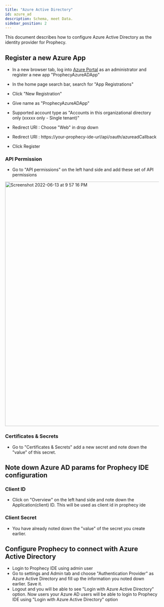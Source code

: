 ```yaml
---
title: "Azure Active Directory"
id: azure_ad
description: Schema, meet Data.
sidebar_position: 2
---
```


This document describes how to configure Azure Active Directory as the identity provider for Prophecy.


## Register a new Azure App
- In a new browser tab, log into [Azure Portal](https://portal.azure.com/) as an administrator and register a new app "ProphecyAzureADApp"

- In the home page search bar, search for "App Registrations"

- Click "New Registration"
- Give name as "ProphecyAzureADApp"
- Supported account type as "Accounts in this organizational directory only (xxxxx only - Single tenant)"
- Redirect URI : Choose "Web" in drop down
- Redirect URI : https://your-prophecy-ide-url/api/oauth/azureadCallback
- Click Register


### API Permission
- Go to "API permissions" on the left hand side and add these set of API permissions 
<img width="799" alt="Screenshot 2022-06-13 at 9 57 16 PM" src="https://user-images.githubusercontent.com/59466885/173400731-acb084df-31a7-4858-b6ba-f395e888e60e.png" />

### Certificates & Secrets
- Go to "Certificates & Secrets" add a new secret and note down the "value" of this secret. 

## Note down Azure AD params for Prophecy IDE configuration
### Client ID
- Click on "Overview" on the left hand side and note down the Application(client) ID. This will be used as client id in prophecy ide

### Client Secret
- You have already noted down the "value" of the secret you create earlier.


## Configure Prophecy to connect with Azure Active Directory
- Login to Prophecy IDE using admin user
- Go to settings and Admin tab and choose "Authentication Provider" as Azure Active Directory and fill up the information you noted down earlier. Save it.
- Logout and you will be able to see "Login with Azure Active Directory" option. Now users your Azure AD users will be able to login to Prophecy IDE using "Login with Azure Active Directory" option
